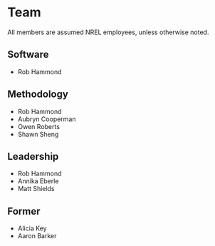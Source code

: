 # Team

All members are assumed NREL employees, unless otherwise noted.

## Software

- Rob Hammond

## Methodology

- Rob Hammond
- Aubryn Cooperman
- Owen Roberts
- Shawn Sheng

## Leadership

- Rob Hammond
- Annika Eberle
- Matt Shields

## Former

- Alicia Key
- Aaron Barker
